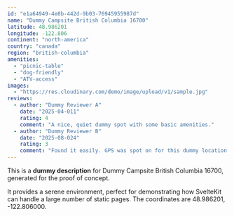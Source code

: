 ```yaml
---
id: "e1a64949-4e0b-442d-9b03-76945955987d"
name: "Dummy Campsite British Columbia 16700"
latitude: 48.986201
longitude: -122.806
continent: "north-america"
country: "canada"
region: "british-columbia"
amenities:
  - "picnic-table"
  - "dog-friendly"
  - "ATV-access"
images:
  - "https://res.cloudinary.com/demo/image/upload/v1/sample.jpg"
reviews:
  - author: "Dummy Reviewer A"
    date: "2025-04-011"
    rating: 4
    comment: "A nice, quiet dummy spot with some basic amenities."
  - author: "Dummy Reviewer B"
    date: "2025-08-024"
    rating: 3
    comment: "Found it easily. GPS was spot on for this dummy location."
---
```


This is a **dummy description** for Dummy Campsite British Columbia 16700, generated for the proof of concept.

It provides a serene environment, perfect for demonstrating how SvelteKit can handle a large number of static pages. The coordinates are 48.986201, -122.806000.
